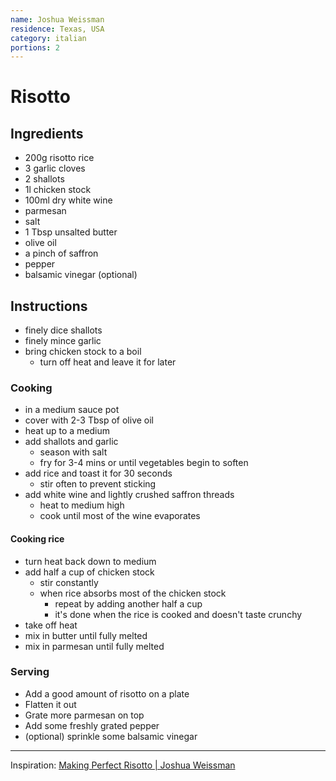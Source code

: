 ```yaml
---
name: Joshua Weissman
residence: Texas, USA
category: italian
portions: 2
---
```


# Risotto

## Ingredients
* 200g risotto rice
* 3 garlic cloves
* 2 shallots 
* 1l chicken stock
* 100ml dry white wine
* parmesan
* salt
* 1 Tbsp unsalted butter 
* olive oil
* a pinch of saffron
* pepper
* balsamic vinegar (optional)

## Instructions
* finely dice shallots
* finely mince garlic
* bring chicken stock to a boil 
    * turn off heat and leave it for later

### Cooking
* in a medium sauce pot
* cover with 2-3 Tbsp of olive oil
* heat up to a medium
* add shallots and garlic
    * season with salt
    * fry for 3-4 mins or until vegetables begin to soften
* add rice and toast it for 30 seconds
    * stir often to prevent sticking
* add white wine and lightly crushed saffron threads
    * heat to medium high
    * cook until most of the wine evaporates

#### Cooking rice
* turn heat back down to medium
* add half a cup of chicken stock
    * stir constantly
    * when rice absorbs most of the chicken stock
        * repeat by adding another half a cup
        * it's done when the rice is cooked and doesn't taste crunchy
* take off heat
* mix in butter until fully melted
* mix in parmesan until fully melted

### Serving
* Add a good amount of risotto on a plate
* Flatten it out
* Grate more parmesan on top
* Add some freshly grated pepper
* (optional) sprinkle some balsamic vinegar

---

Inspiration: [Making Perfect Risotto | Joshua Weissman](https://youtu.be/eYIMIP2dIpE?t=46)
